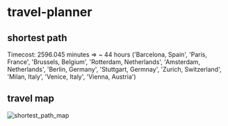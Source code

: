# travel-planner

## shortest path
Timecost: 2596.045 minutes => ~ 44 hours
('Barcelona, Spain', 'Paris, France', 'Brussels, Belgium', 'Rotterdam, Netherlands', 'Amsterdam, Netherlands', 'Berlin, Germany', 'Stuttgart, Germnay', 'Zurich, Switzerland', 'Milan, Italy', 'Venice, Italy', 'Vienna, Austria')

## travel map
![shortest_path_map](https://i.pinimg.com/originals/56/6e/72/566e725f1f1de03fe27e369176e522f2.png)
